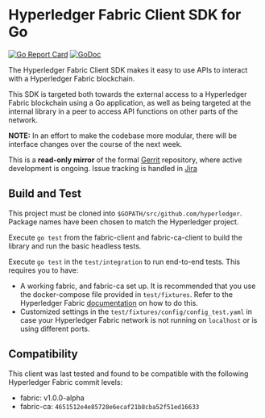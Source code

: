 # Hyperledger Fabric Client SDK for Go
[![Go Report Card](https://goreportcard.com/badge/github.com/hyperledger/fabric-sdk-go)](https://goreportcard.com/report/github.com/hyperledger/fabric-sdk-go)
[![GoDoc](https://godoc.org/github.com/hyperledger/fabric-sdk-go?status.svg)](https://godoc.org/github.com/hyperledger/fabric-sdk-go)

The Hyperledger Fabric Client SDK makes it easy to use APIs to interact with a Hyperledger Fabric blockchain.

This SDK is targeted both towards the external access to a Hyperledger Fabric blockchain using a Go application, as well as being targeted at the internal library in a peer to access API functions on other parts of the network.

**NOTE:** In an effort to make the codebase more modular, there will be interface changes over the course of the next week.

This is a **read-only mirror** of the formal [Gerrit](https://gerrit.hyperledger.org/r/#/admin/projects/fabric-sdk-go)
repository, where active development is ongoing. Issue tracking is handled in [Jira](https://jira.hyperledger.org/secure/RapidBoard.jspa?projectKey=FAB&rapidView=7&view=planning)

## Build and Test

This project must be cloned into `$GOPATH/src/github.com/hyperledger`. Package names have been chosen to match the Hyperledger project.

Execute `go test` from the fabric-client and fabric-ca-client to build the library and run the basic headless tests.

Execute `go test` in the `test/integration` to run end-to-end tests. This requires you to have:
- A working fabric, and fabric-ca set up. It is recommended that you use the docker-compose file provided in `test/fixtures`. Refer to the Hyperledger Fabric [documentation](https://github.com/hyperledger/fabric) on how to do this.
- Customized settings in the `test/fixtures/config/config_test.yaml` in case your Hyperledger Fabric network is not running on `localhost` or is using different ports.


## Compatibility

This client was last tested and found to be compatible with the following Hyperledger Fabric commit levels:
- fabric: v1.0.0-alpha
- fabric-ca: `4651512e4e85728e6ecaf21b8cba52f51ed16633`
